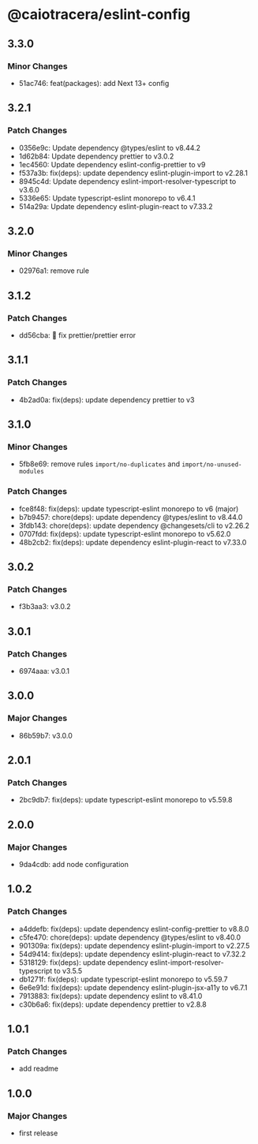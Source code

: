 # @caiotracera/eslint-config

## 3.3.0

### Minor Changes

- 51ac746: feat(packages): add Next 13+ config

## 3.2.1

### Patch Changes

- 0356e9c: Update dependency @types/eslint to v8.44.2
- 1d62b84: Update dependency prettier to v3.0.2
- 1ec4560: Update dependency eslint-config-prettier to v9
- f537a3b: fix(deps): update dependency eslint-plugin-import to v2.28.1
- 8945c4d: Update dependency eslint-import-resolver-typescript to v3.6.0
- 5336e65: Update typescript-eslint monorepo to v6.4.1
- 514a29a: Update dependency eslint-plugin-react to v7.33.2

## 3.2.0

### Minor Changes

- 02976a1: remove rule

## 3.1.2

### Patch Changes

- dd56cba: :bug: fix prettier/prettier error

## 3.1.1

### Patch Changes

- 4b2ad0a: fix(deps): update dependency prettier to v3

## 3.1.0

### Minor Changes

- 5fb8e69: remove rules `import/no-duplicates` and `import/no-unused-modules`

### Patch Changes

- fce8f48: fix(deps): update typescript-eslint monorepo to v6 (major)
- b7b9457: chore(deps): update dependency @types/eslint to v8.44.0
- 3fdb143: chore(deps): update dependency @changesets/cli to v2.26.2
- 0707fdd: fix(deps): update typescript-eslint monorepo to v5.62.0
- 48b2cb2: fix(deps): update dependency eslint-plugin-react to v7.33.0

## 3.0.2

### Patch Changes

- f3b3aa3: v3.0.2

## 3.0.1

### Patch Changes

- 6974aaa: v3.0.1

## 3.0.0

### Major Changes

- 86b59b7: v3.0.0

## 2.0.1

### Patch Changes

- 2bc9db7: fix(deps): update typescript-eslint monorepo to v5.59.8

## 2.0.0

### Major Changes

- 9da4cdb: add node configuration

## 1.0.2

### Patch Changes

- a4ddefb: fix(deps): update dependency eslint-config-prettier to v8.8.0
- c5fe470: chore(deps): update dependency @types/eslint to v8.40.0
- 901309a: fix(deps): update dependency eslint-plugin-import to v2.27.5
- 54d9414: fix(deps): update dependency eslint-plugin-react to v7.32.2
- 5318129: fix(deps): update dependency eslint-import-resolver-typescript to v3.5.5
- db1271f: fix(deps): update typescript-eslint monorepo to v5.59.7
- 6e6e91d: fix(deps): update dependency eslint-plugin-jsx-a11y to v6.7.1
- 7913883: fix(deps): update dependency eslint to v8.41.0
- c30b6a6: fix(deps): update dependency prettier to v2.8.8

## 1.0.1

### Patch Changes

- add readme

## 1.0.0

### Major Changes

- first release
